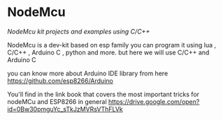 # NodeMcu

 *NodeMcu kit projects and examples using C/C++*



NodeMcu is a dev-kit based on esp family you can program it using lua , C/C++ , Arduino C , python and more.
but here we will use C/C++ and Arduino C 

you can know more about Arduino IDE library from here 
https://github.com/esp8266/Arduino

You'll find in the link book that covers the most important tricks for nodeMCu and ESP8266 in general https://drive.google.com/open?id=0Bw30pmguYc_sTkJzMVRsVThFLVk
